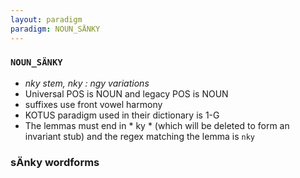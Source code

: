 ```yaml
---
layout: paradigm
paradigm: NOUN_SÄNKY
---
```

### ` NOUN_SÄNKY `

* _nky stem, nky : ngy variations_
* Universal POS is NOUN and legacy POS is NOUN
* suffixes use front vowel harmony
* KOTUS paradigm used in their dictionary is 1-G
* The lemmas must end in * ky * (which will be deleted to form an invariant stub) and the regex matching the lemma is ` nky `

### sÄnky wordforms


